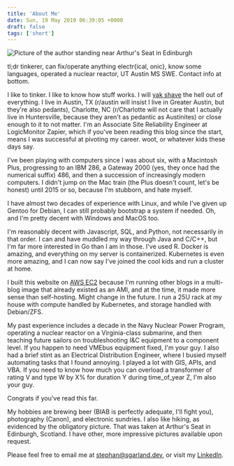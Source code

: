 ```yaml
---
title: 'About Me'
date: Sun, 19 May 2019 06:39:05 +0000
draft: false
tags: ['short']
---
```


![Picture of the author standing near Arthur's Seat in Edinburgh](/images/2019-05-19-about-me/0.jpg)

tl;dr tinkerer, can fix/operate anything electr{ical, onic}, know some languages, operated a nuclear reactor, UT Austin MS SWE. Contact info at bottom.

I like to tinker. I like to know how stuff works. I will [yak shave](https://web.archive.org/web/20211020115243/https://seths.blog/2005/03/dont_shave_that/) the hell out of everything. I live in Austin, TX (r/austin will insist I live in Greater Austin, but they're also pedants), Charlotte, NC (r/Charlotte will not care that I actually live in Huntersville, because they aren't as pedantic as Austinites) or close enough to it to not matter. I'm an Associate Site Reliability Engineer at LogicMonitor Zapier, which if you've been reading this blog since the start, means I was successful at pivoting my career. woot, or whatever kids these days say.

I've been playing with computers since I was about six, with a Macintosh Plus, progressing to an IBM 286, a Gateway 2000 (yes, they once had the numerical suffix) 486, and then a succession of increasingly modern computers. I didn't jump on the Mac train (the Plus doesn't count, let's be honest) until 2015 or so, because I'm stubborn, and hate myself.

I have almost two decades of experience with Linux, and while I've given up Gentoo for Debian, I can still probably bootstrap a system if needed. Oh, and I'm pretty decent with Windows and MacOS too.

I'm reasonably decent with Javascript, SQL, and Python, not necessarily in that order. I can and have muddled my way through Java and C/C++, but I'm far more interested in Go than I am in those. I've used R. Docker is amazing, and everything on my server is containerized. Kubernetes is even more amazing, and I can now say I've joined the cool kids and run a cluster at home.

I built this website on [AWS EC2](https://sgarland.dev/2020/01/20/ive-a-feeling-were-not-in-kansas-anymore-or-how-to-move-to-ec2/) because I'm running other blogs in a multi-blog image that already existed as an AMI, and at the time, it made more sense than self-hosting. Might change in the future. I run a 25U rack at my house with compute handled by Kubernetes, and storage handled with Debian/ZFS.

My past experience includes a decade in the Navy Nuclear Power Program, operating a nuclear reactor on a Virginia-class submarine, and then teaching future sailors on troubleshooting I&C equipment to a component level. If you happen to need VMEbus equipment fixed, I'm your guy. I also had a brief stint as an Electrical Distribution Engineer, where I busied myself automating tasks that I found annoying. I played a lot with GIS, APIs, and VBA. If you need to know how much you can overload a transformer of rating V and type W by X% for duration Y during time\_of\_year Z, I'm also your guy.

Congrats if you've read this far.

My hobbies are brewing beer (BIAB is perfectly adequate, I'll fight you), photography (Canon), and electronic sundries. I also like hiking, as evidenced by the obligatory picture. That was taken at Arthur's Seat in Edinburgh, Scotland. I have other, more impressive pictures available upon request.

Please feel free to email me at [stephan@sgarland.dev](mailto:stephan@sgarland.dev), or visit my [LinkedIn](https://www.linkedin.com/in/stephangarland/).
